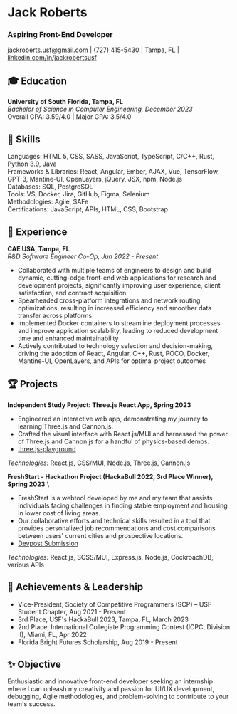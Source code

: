 # Jack Roberts
### Aspiring Front-End Developer
jackroberts.usf@gmail.com | (727) 415-5430 | Tampa, FL | [linkedin.com/in/jackrobertsusf](https://linkedin.com/in/jackrobertsusf)

## 🎓 Education
**University of South Florida, Tampa, FL** \
_Bachelor of Science in Computer Engineering, December 2023_ \
Overall GPA: 3.59/4.0 | Major GPA: 3.5/4.0

## 🚀 Skills
Languages: HTML 5, CSS, SASS, JavaScript, TypeScript, C/C++, Rust, Python 3.9, Java \
Frameworks & Libraries: React, Angular, Ember, AJAX, Vue, TensorFlow, GPT-3, Mantine-UI, OpenLayers, jQuery, JSX, npm, Node.js \
Databases: SQL, PostgreSQL \
Tools: VS, Docker, Jira, GitHub, Figma, Selenium \
Methodologies: Agile, SAFe \
Certifications: JavaScript, APIs, HTML, CSS, Bootstrap

## 💼 Experience
**CAE USA, Tampa, FL** \
_R&D Software Engineer Co-Op, Jun 2022 - Present_
- Collaborated with multiple teams of engineers to design and build dynamic, cutting-edge front-end web applications for research and development projects, significantly improving user experience, client satisfaction, and contract acquisition
- Spearheaded cross-platform integrations and network routing optimizations, resulting in increased efficiency and smoother data transfer across platforms
- Implemented Docker containers to streamline deployment processes and improve application scalability, leading to reduced development time and enhanced maintainability
- Actively contributed to technology selection and decision-making, driving the adoption of React, Angular, C++, Rust, POCO, Docker, Mantine-UI, OpenLayers, and APIs for optimal project outcomes


## 🏆 Projects
**Independent Study Project: Three.js React App, Spring 2023**
- Engineered an interactive web app, demonstrating my journey to learning Three.js and Cannon.js.
- Crafted the visual interface with React.js/MUI and harnessed the power of Three.js and Cannon.js for a handful of physics-based demos.
- [three.js-playground](https://github.com/Jubbery/three.js-playground/)

_Technologies:_ React.js, CSS/MUI, Node.js, Three.js, Cannon.js

**FreshStart - Hackathon Project (HackaBull 2022, 3rd Place Winner), Spring 2023** \
- FreshStart is a webtool developed by me and my team that assists individuals facing challenges in finding stable employment and housing in lower cost of living areas. 
- Our collaborative efforts and technical skills resulted in a tool that provides personalized job recommendations and cost comparisons between users' current cities and prospective locations.
- [Devpost Submission](https://devpost.com/software/freshstart)

_Technologies:_ React.js, SCSS/MUI, Express.js, Node.js, CockroachDB, various APIs


## 🌟 Achievements & Leadership
- Vice-President, Society of Competitive Programmers (SCP) – USF Student Chapter, Aug 2021 - Present
- 3rd Place, USF's HackaBull 2023, Tampa, FL, March 2023
- 2nd Place, International Collegiate Programming Contest (ICPC, Division II), Miami, FL, Apr 2022
- Florida Bright Futures Scholarship, Aug 2019 - Present

## ✨ Objective
Enthusiastic and innovative front-end developer seeking an internship where I can unleash my creativity and passion for UI/UX development, debugging, Agile methodologies, and problem-solving to contribute to your team's success.

